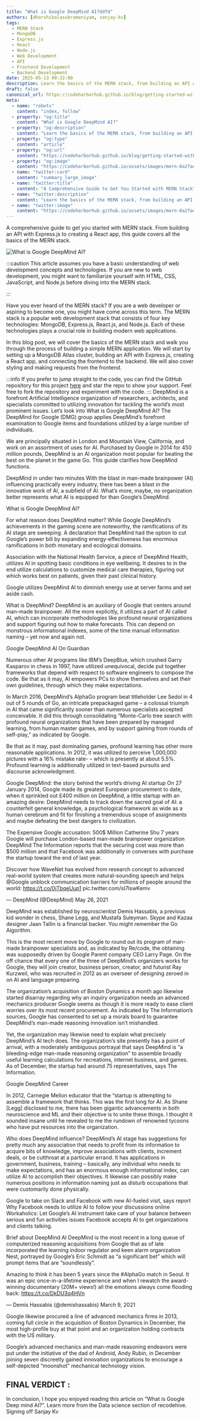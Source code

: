 ```yaml
---
title: "What is Google DeepMind AI?ddfd"
authors: [dharshibalasubramaniyam, sanjay-kv]
tags:
  - MERN Stack
  - MongoDB
  - Express.js
  - React
  - Node.js
  - Web Development
  - API
  - Frontend Development
  - Backend Development
date: 2025-05-13 09:32:00
description: Learn the basics of the MERN stack, from building an API with Express.js to creating a React app. This guide covers prerequisites, configuring MongoDB Atlas, styling, and more.
draft: false
canonical_url: https://codeharborhub.github.io/blog/getting-started-with-mern
meta:
  - name: "robots"
    content: "index, follow"
  - property: "og:title"
    content: "What is Google DeepMind AI?"
  - property: "og:description"
    content: "Learn the basics of the MERN stack, from building an API with Express.js to creating a React app. This guide covers prerequisites, configuring MongoDB Atlas, styling, and more."
  - property: "og:type"
    content: "article"
  - property: "og:url"
    content: "https://codeharborhub.github.io/blog/getting-started-with-mern"
  - property: "og:image"
    content: "https://codeharborhub.github.io/assets/images/mern-8a27add30515e58f789f89a4c9072818.jpg"
  - name: "twitter:card"
    content: "summary_large_image"
  - name: "twitter:title"
    content: "A Comprehensive Guide to Get You Started with MERN Stack"
  - name: "twitter:description"
    content: "Learn the basics of the MERN stack, from building an API with Express.js to creating a React app. This guide covers prerequisites, configuring MongoDB Atlas, styling, and more."
  - name: "twitter:image"
    content: "https://codeharborhub.github.io/assets/images/mern-8a27add30515e58f789f89a4c9072818.jpg"
---
```


A comprehensive guide to get you started with MERN stack. From building an API with Express.js to creating a React app, this guide covers all the basics of the MERN stack.

<!-- truncate -->

![What is Google DeepMind AI?](./mern.jpg)

:::caution
This article assumes you have a basic understanding of web development concepts and technologies. If you are new to web development, you might want to familiarize yourself with HTML, CSS, JavaScript, and Node.js before diving into the MERN stack.

:::

Have you ever heard of the MERN stack? If you are a web developer or aspiring to become one, you might have come across this term. The MERN stack is a popular web development stack that consists of four key technologies: MongoDB, Express.js, React.js, and Node.js. Each of these technologies plays a crucial role in building modern web applications.

In this blog post, we will cover the basics of the MERN stack and walk you through the process of building a simple MERN application. We will start by setting up a MongoDB Atlas cluster, building an API with Express.js, creating a React app, and connecting the frontend to the backend. We will also cover styling and making requests from the frontend.

:::info
If you prefer to jump straight to the code, you can find the GitHub repository for this project [here](https://github.com/AMS003010/SimpleMernApp) and star the repo to show your support. Feel free to fork the repository and experiment with the code.
:::
DeepMind is a forefront Artificial Intelligence organization of researchers, architects, and specialists committed to utilizing innovation for tackling the world’s most prominent issues. Let’s look into What is Google DeepMind AI? The DeepMind for Google (DMG) group applies DeepMind’s forefront examination to Google items and foundations utilized by a large number of individuals. 

We are principally situated in London and Mountain View, California, and work on an assortment of uses for AI. Purchased by Google in 2014 for 450 million pounds, DeepMind is an AI organization most popular for beating the best on the planet in the game Go. This guide clarifies how DeepMind functions. 

DeepMind in under two minutes 
With the blast in man-made brainpower (AI) influencing practically every industry, there has been a blast in the innovative work of AI, a subfield of AI. What’s more, maybe, no organization better represents what AI is equipped for than Google’s DeepMind. 

What is Google DeepMind AI?

For what reason does DeepMind matter? 
While Google DeepMind’s achievements in the gaming scene are noteworthy, the ramifications of its AI stage are sweeping. A declaration that DeepMind had the option to cut Google’s power bill by expanding energy-effectiveness has enormous ramifications in both monetary and ecological domains. 

Association with the National Health Service, a piece of DeepMind Health, utilizes AI in spotting basic conditions in eye wellbeing. It desires to in the end utilize calculations to customize medical care therapies, figuring out which works best on patients, given their past clinical history. 

Google utilizes DeepMind AI to diminish energy use at server farms and set aside cash.

What is DeepMind? 
DeepMind is an auxiliary of Google that centers around man-made brainpower. All the more explicitly, it utilizes a part of AI called AI, which can incorporate methodologies like profound neural organizations and support figuring out how to make forecasts. This can depend on monstrous informational indexes, some of the time manual information naming – yet now and again not. 

Google DeepMind AI On Guardian

Numerous other AI programs like IBM’s DeepBlue, which crushed Garry Kasparov in chess in 1997, have utilized unequivocal, decide put together frameworks that depend with respect to software engineers to compose the code. Be that as it may, AI empowers PCs to show themselves and set their own guidelines, through which they make expectations. 

In March 2016, DeepMind’s AlphaGo program beat titleholder Lee Sedol in 4 out of 5 rounds of Go, an intricate prepackaged game – a colossal triumph in AI that came significantly sooner than numerous specialists accepted conceivable. It did this through consolidating “Monte-Carlo tree search with profound neural organizations that have been prepared by managed learning, from human master games, and by support gaining from rounds of self-play,” as indicated by Google. 

Be that as it may, past dominating games, profound learning has other more reasonable applications. In 2012, it was utilized to perceive 1,000,000 pictures with a 16% mistake rate- – which is presently at about 5.5%. Profound learning is additionally utilized in text-based pursuits and discourse acknowledgment. 

Google DeepMind: the story behind the world’s driving AI startup 
On 27 January 2014, Google made its greatest European procurement to date, when it sprinkled out £400 million on DeepMind, a little startup with an amazing desire:  DeepMind needs to track down the sacred goal of AI: a counterfeit general knowledge, a psychological framework as wide as a human cerebrum and fit for finishing a tremendous scope of assignments and maybe defeating the best dangers to civilization. 

 The Expensive Google accusation: 500$ Million
Catherine Shu 7 years Google will purchase London-based man-made brainpower organization DeepMind The Information reports that the securing cost was more than $500 million and that Facebook was additionally in converses with purchase the startup toward the end of last year.

Discover how WaveNet has evolved from research concept to advanced real-world system that creates more natural-sounding speech and helps @Google unblock communication barriers for millions of people around the world: https://t.co/0iTbqeUup1 pic.twitter.com/sI7lswKemv

— DeepMind (@DeepMind) May 26, 2021

DeepMind was established by neuroscientist Demis Hassabis, a previous kid wonder in chess, Shane Legg, and Mustafa Suleyman. Skype and Kazaa designer Jaan Tallin is a financial backer. You might remember the Go Algorithm.

This is the most recent move by Google to round out its program of man-made brainpower specialists and, as indicated by Re/code, the obtaining was supposedly driven by Google Parent company CEO Larry Page. On the off chance that every one of the three of DeepMind’s organizers works for Google, they will join creator, business person, creator, and futurist Ray Kurzweil, who was recruited in 2012 as an overseer of designing zeroed in on AI and language preparing. 

The organization’s acquisition of Boston Dynamics a month ago likewise started disarray regarding why an inquiry organization needs an advanced mechanics producer Google seems as though it is more ready to ease client worries over its most recent procurement. As indicated by The Information’s sources, Google has consented to set up a morals board to guarantee DeepMind’s man-made reasoning innovation isn’t mishandled. 

Yet, the organization may likewise need to explain what precisely DeepMind’s AI tech does. The organization’s site presently has a point of arrival, with a moderately ambiguous portrayal that says DeepMind is “a bleeding-edge man-made reasoning organization” to assemble broadly useful learning calculations for recreations, internet business, and games. As of December, the startup had around 75 representatives, says The Information. 

 Google DeepMind Career

In 2012, Carnegie Mellon educator that the “startup is attempting to assemble a framework that thinks. This was the first long for AI. As Shane [Legg] disclosed to me, there has been gigantic advancements in both neuroscience and ML and their objective is to unite these things. I thought it sounded insane until he revealed to me the rundown of renowned tycoons who have put resources into the organization.

Who does DeepMind influence? 
DeepMind’s AI stage has suggestions for pretty much any association that needs to profit from its information to acquire bits of knowledge, improve associations with clients, increment deals, or be cutthroat at a particular errand. It has applications in government, business, training – basically, any individual who needs to make expectations, and has an enormous enough informational index, can utilize AI to accomplish their objectives. It likewise can possibly make numerous positions in information naming just as disturb occupations that were customarily done physically. 

Google to take on Slack and Facebook with new AI-fueled visit, says report Why Facebook needs to utilize AI to follow your discussions online Workaholics: Let Google’s AI instrument take care of your balance between serious and fun activities issues Facebook accepts AI to get organizations and clients talking.

Brief about DeepMind AI
DeepMind is the most recent in a long queue of computerized reasoning acquisitions from Google that as of late incorporated the learning indoor regulator and keen alarm organization Nest, portrayed by Google’s Eric Schmidt as “a significant bet” which will prompt items that are “soundlessly”.

Amazing to think it has been 5 years since the #AlphaGo match in Seoul. It was an epic once-in-a-lifetime experience and when I rewatch the award-winning documentary (20M+ views!) all the emotions always come flooding back: https://t.co/DkDU3q4HVn

— Demis Hassabis (@demishassabis) March 9, 2021

Google likewise procured a line of advanced mechanics firms in 2013, coming full circle in the acquisition of Boston Dynamics in December, the most high-profile buy at that point and an organization holding contracts with the US military. 

Google’s advanced mechanics and man-made reasoning endeavors were put under the initiative of the dad of Android, Andy Rubin, in December joining seven discreetly gained innovation organizations to encourage a self-depicted “moonshot” mechanical technology vision.

## FINAL VERDICT :
In conclusion, I hope you enjoyed reading this article on “What is Google Deep mind AI?”. Learn more from the Data science section of recodehive. Signing off Sanjay Kv
